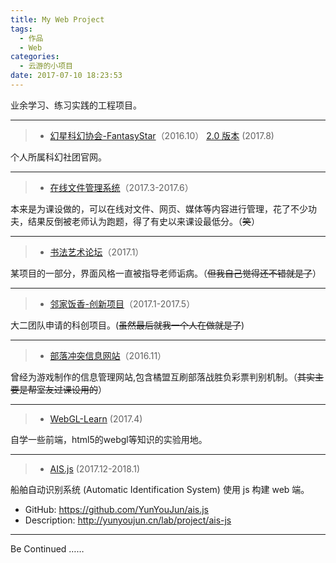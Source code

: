 ```yaml
---
title: My Web Project
tags:
  - 作品
  - Web
categories:
  - 云游的小项目
date: 2017-07-10 18:23:53
---
```


业余学习、练习实践的工程项目。

<!-- more -->
* * *

> *   [幻星科幻协会-FantasyStar](http://fantasystar.yunyoujun.cn)（2016.10）
>   [2.0 版本](http://association.yunyoujun.cn) (2017.8)

个人所属科幻社团官网。

* * *

> *   [在线文件管理系统](http://file.yunyoujun.cn)（2017.3-2017.6）

本来是为课设做的，可以在线对文件、网页、媒体等内容进行管理，花了不少功夫，结果反倒被老师认为跑题，得了有史以来课设最低分。（<del>笑</del>）

* * *

> *   [书法艺术论坛](http://calligraphy.yunyoujun.cn)（2017.1）

某项目的一部分，界面风格一直被指导老师诟病。（<del>但我自己觉得还不错就是了</del>）

* * *

> *   [邻家饭香-创新项目](http://irice.yunyoujun.cn)（2017.1-2017.5）

大二团队申请的科创项目。(<del>虽然最后就我一个人在做就是了</del>)

* * *

> *   [部落冲突信息网站](http://clashofclans.yunyoujun.cn)（2016.11）

曾经为游戏制作的信息管理网站,包含橘盟互刷部落战胜负彩票判别机制。（<del>其实主要是帮室友过课设用的</del>）

* * *

> *   [WebGL-Learn](http://webgl.yunyoujun.cn) (2017.4)

自学一些前端，html5的webgl等知识的实验用地。

---

> *   [AIS.js](http://ais.yunyoujun.cn) (2017.12-2018.1)

船舶自动识别系统 (Automatic Identification System) 使用 js 构建 web 端。

- GitHub: <https://github.com/YunYouJun/ais.js>
- Description: <http://yunyoujun.cn/lab/project/ais-js>

* * *

Be Continued ……